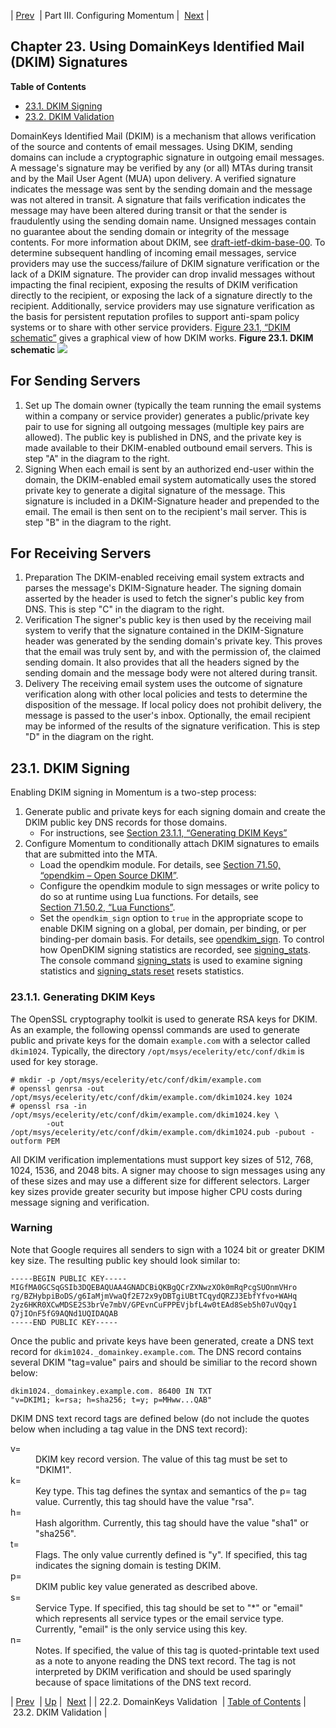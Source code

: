 | [Prev](using_domainkeys.validation)  | Part III. Configuring Momentum |  [Next](using_dkim.validation) |
## Chapter 23. Using DomainKeys Identified Mail (DKIM) Signatures
**Table of Contents**

* [23.1\. DKIM Signing](using_dkim#using_dkim.signing)
* [23.2\. DKIM Validation](using_dkim.validation)

DomainKeys Identified Mail (DKIM) is a mechanism that allows verification of the source and contents of email messages. Using DKIM, sending domains can include a cryptographic signature in outgoing email messages. A message's signature may be verified by any (or all) MTAs during transit and by the Mail User Agent (MUA) upon delivery. A verified signature indicates the message was sent by the sending domain and the message was not altered in transit. A signature that fails verification indicates the message may have been altered during transit or that the sender is fraudulently using the sending domain name. Unsigned messages contain no guarantee about the sending domain or integrity of the message contents. For more information about DKIM, see [draft-ietf-dkim-base-00](http://tools.ietf.org/html/draft-ietf-dkim-base-00).
To determine subsequent handling of incoming email messages, service providers may use the success/failure of DKIM signature verification or the lack of a DKIM signature. The provider can drop invalid messages without impacting the final recipient, exposing the results of DKIM verification directly to the recipient, or exposing the lack of a signature directly to the recipient. Additionally, service providers may use signature verification as the basis for persistent reputation profiles to support anti-spam policy systems or to share with other service providers.
[Figure 23.1, “DKIM schematic”](using_dkim#figure_dkim_schematic "Figure 23.1. DKIM schematic") gives a graphical view of how DKIM works.
<a name="figure_dkim_schematic"></a>
**Figure 23.1. DKIM schematic**
![](images/gr_dkeys_1.gif)
## For Sending Servers
1.  Set up
    The domain owner (typically the team running the email systems within a company or service provider) generates a public/private key pair to use for signing all outgoing messages (multiple key pairs are allowed). The public key is published in DNS, and the private key is made available to their DKIM-enabled outbound email servers. This is step "A" in the diagram to the right.
2.  Signing
    When each email is sent by an authorized end-user within the domain, the DKIM-enabled email system automatically uses the stored private key to generate a digital signature of the message. This signature is included in a DKIM-Signature header and prepended to the email. The email is then sent on to the recipient's mail server. This is step "B" in the diagram to the right.
## For Receiving Servers
1.  Preparation
    The DKIM-enabled receiving email system extracts and parses the message's DKIM-Signature header. The signing domain asserted by the header is used to fetch the signer's public key from DNS. This is step "C" in the diagram to the right.
2.  Verification
    The signer's public key is then used by the receiving mail system to verify that the signature contained in the DKIM-Signature header was generated by the sending domain's private key. This proves that the email was truly sent by, and with the permission of, the claimed sending domain. It also provides that all the headers signed by the sending domain and the message body were not altered during transit.
3.  Delivery
    The receiving email system uses the outcome of signature verification along with other local policies and tests to determine the disposition of the message. If local policy does not prohibit delivery, the message is passed to the user's inbox. Optionally, the email recipient may be informed of the results of the signature verification. This is step "D" in the diagram on the right.
## 23.1. DKIM Signing
Enabling DKIM signing in Momentum is a two-step process:
1.  Generate public and private keys for each signing domain and create the DKIM public key DNS records for those domains.
    *   For instructions, see [Section 23.1.1, “Generating DKIM Keys”](using_dkim#using_dkim.generating "23.1.1. Generating DKIM Keys")
2.  Configure Momentum to conditionally attach DKIM signatures to emails that are submitted into the MTA.
    *   Load the opendkim module. For details, see [Section 71.50, “opendkim – Open Source DKIM”](modules.opendkim "71.50. opendkim – Open Source DKIM").
    *   Configure the opendkim module to sign messages or write policy to do so at runtime using Lua functions. For details, see [Section 71.50.2, “Lua Functions”](modules.opendkim#modules.opendkim.lua.functions "71.50.2. Lua Functions").
    *   Set the `opendkim_sign` option to `true` in the appropriate scope to enable DKIM signing on a global, per domain, per binding, or per binding-per domain basis. For details, see [opendkim_sign](conf.ref.opendkim_sign "opendkim_sign").
To control how OpenDKIM signing statistics are recorded, see [signing_stats](conf.ref.signing_stats "signing_stats"). The console command [signing_stats](console_commands.signing_stats "signing_stats") is used to examine signing statistics and [signing_stats reset](console_commands.signing_stats_reset "signing_stats reset") resets statistics.
### 23.1.1. Generating DKIM Keys
The OpenSSL cryptography toolkit is used to generate RSA keys for DKIM. As an example, the following openssl commands are used to generate public and private keys for the domain `example.com` with a selector called `dkim1024`. Typically, the directory `/opt/msys/ecelerity/etc/conf/dkim` is used for key storage.
```
# mkdir -p /opt/msys/ecelerity/etc/conf/dkim/example.com
# openssl genrsa -out /opt/msys/ecelerity/etc/conf/dkim/example.com/dkim1024.key 1024
# openssl rsa -in /opt/msys/ecelerity/etc/conf/dkim/example.com/dkim1024.key \
        -out /opt/msys/ecelerity/etc/conf/dkim/example.com/dkim1024.pub -pubout -outform PEM
```
All DKIM verification implementations must support key sizes of 512, 768, 1024, 1536, and 2048 bits. A signer may choose to sign messages using any of these sizes and may use a different size for different selectors. Larger key sizes provide greater security but impose higher CPU costs during message signing and verification.
### Warning
Note that Google requires all senders to sign with a 1024 bit or greater DKIM key size.
The resulting public key should look similar to:
```
-----BEGIN PUBLIC KEY-----
MIGfMA0GCSqGSIb3DQEBAQUAA4GNADCBiQKBgQCrZXNwzXOk0mRqPcgSUOnmVHro
rg/BZHybpiBoDS/g6IaMjmVwaQf2E72x9yDBTgiUBtTCqydQRZJ3EbfYfvo+WAHq
2yz6HKR0XCwMDSE2S3brVe7mbV/GPEvnCuFPPEVjbfL4w0tEAd8Seb5h07uVQqy1
Q7jIOnF5fG9AQNd1UQIDAQAB
-----END PUBLIC KEY-----
```
Once the public and private keys have been generated, create a DNS text record for `dkim1024._domainkey.example.com`. The DNS record contains several DKIM "tag=value" pairs and should be similiar to the record shown below:
```
dkim1024._domainkey.example.com. 86400 IN TXT
"v=DKIM1; k=rsa; h=sha256; t=y; p=MHww...QAB"
```
DKIM DNS text record tags are defined below (do not include the quotes below when including a tag value in the DNS text record):
<dl className="variablelist">
<dt>v=</dt>
<dd>
DKIM key record version. The value of this tag must be set to "DKIM1".
</dd>
<dt>k=</dt>
<dd>
Key type. This tag defines the syntax and semantics of the p= tag value. Currently, this tag should have the value "rsa".
</dd>
<dt>h=</dt>
<dd>
Hash algorithm. Currently, this tag should have the value "sha1" or "sha256".
</dd>
<dt>t=</dt>
<dd>
Flags. The only value currently defined is "y". If specified, this tag indicates the signing domain is testing DKIM.
</dd>
<dt>p=</dt>
<dd>
DKIM public key value generated as described above.
</dd>
<dt>s=</dt>
<dd>
Service Type. If specified, this tag should be set to "*" or "email" which represents all service types or the email service type. Currently, "email" is the only service using this key.
</dd>
<dt>n=</dt>
<dd>
Notes. If specified, the value of this tag is quoted-printable text used as a note to anyone reading the DNS text record. The tag is not interpreted by DKIM verification and should be used sparingly because of space limitations of the DNS text record.
</dd>
</dl>

| [Prev](using_domainkeys.validation)  | [Up](p.configuration) |  [Next](using_dkim.validation) |
| 22.2. DomainKeys Validation  | [Table of Contents](index) |  23.2. DKIM Validation |
